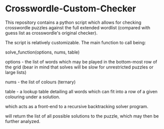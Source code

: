 # Crosswordle-Custom-Checker
This repository contains a python script which allows for checking crosswordle puzzles against the full extended wordlist (compared with guess list as crosswordle's original checker).

The script is relatively customizable. The main function to call being:

solve_function(options, nums, table)

options - the list of words which may be played in the bottom-most row of the grid (bear in mind that solves will be slow for unrestricted puzzles or large lists)

nums - the list of colours (ternary)

table - a lookup table detailing all words which can fit into a row of a given colouring under a solution.

which acts as a front-end to a recursive backtracking solver program.

will return the list of all possible solutions to the puzzle, which may then be further analyzed.
